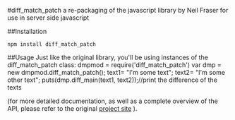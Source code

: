 #diff_match_patch
a re-packaging of the javascript library by Neil Fraser for use in server side javascript

##Installation

    npm install diff_match_patch

##Usage
Just like the original library, you'll be using instances of the diff_match_patch class:
    dmpmod = require('diff_match_patch') 
    var dmp = new dmpmod.diff_match_patch();
    text1= "I'm some text";
    text2= "I'm some other text";
    puts(dmp.diff_main(text1, text2));//print the difference of the texts

(for more detailed documentation, as well as a complete overview of the API, please refer to the original [project site](http://code.google.com/p/google-diff-match-patch/) ).


